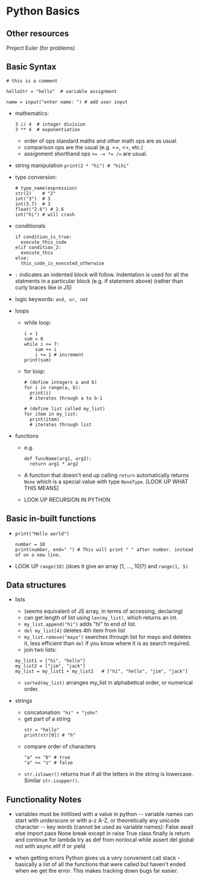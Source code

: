 # Python Basics

## Other resources

Project Euler (for problems)

## Basic Syntax

```
# this is a comment
```
```
helloStr = "hello"  # variable assignment
```
```
name = input("enter name: ") # add user input
```

* mathematics:
    ```
    3 // 4  # integer division
    3 ** 4  # exponentiation
    ``` 
    - order of ops standard maths and other math ops are as usual.
    - comparison ops are the usual (e.g. ==, <=, etc.)
    - assignment shorthand ops ```+= -= *= /=``` are usual.

* string manipulation
  ```print(2 * "hi") # "hihi"```

* type conversion: 
  ```
  # type_name(expression)
  str(2)    # "2"
  int("3")  # 3
  int(3.7)  # 3 
  float("2.6") # 2.6
  int("hi") # will crash
  ```

* conditionals
  ```
  if condition_is_true:
    execute_this_code
  elif condition_2:
    execute_this
  else:
    this_code_is_executed_otherwise
  ```


* ```:``` indicates an indented block will follow. Indentation is used for all the statments in a particular block (e.g. if statement above)
(rather than curly braces like in JS)

* logic keywords:
  ```and, or, not```

* loops
    - while loop:
      ```
      i = 1
      sum = 0
      while i <= 7:
          sum += i
          i += 1 # increment
      print(sum)
      ```

    - for loop:
      ``` 
      # (define integers a and b)
      for i in range(a, b):
        print(i)
        # iterates through a to b-1
      ```
      ``` 
      # (define list called my_list)
      for item in my_list:
        print(item)
        # iterates through list
      ```

* functions
    - e.g.
      ```
      def funcName(arg1, arg2):
        return arg1 * arg2
      ```

    -  A function that doesn't end up calling `return` automatically returns `None` which is a special value with type `NoneType`. [LOOK UP WHAT THIS MEANS]

    - LOOK UP RECURSION IN PYTHON

## Basic in-built functions

* ```print("Hello world")```
 
  ```
  number = 10
  print(number, end=" ") # This will print " " after number. instead of on a new line.
  ```

* LOOK UP ```range(10)``` (does it give an array [1, ..., 10]?) and ```range(1, 5)```

## Data structures

* lists 
    - (seems equivalent of JS array, in terms of accessing, declaring)
    - can get length of list using 
    ```len(my_list)```, which returns an int. 
    - ```my_list.append("hi")``` adds "hi" to end of list. 
    - ```del my_list[4]``` deletes 4th item from list 
    - ```my_list.remove("mayo")```  searches through list for mayo and deletes it, less efficient than ```del``` if you know where it is as search required.
    - join two lists:
    ```
    my_list1 = ["hi", "hello"]
    my_list2 = ["jim", "jack"]
    my_list = my_list1 + my_list2   # ["hi", "hello", "jim", "jack"]
    ```
    - ```sorted(my_list)``` arranges my_list in alphabetical order, or numerical order.


* strings 
  - concatonation: ```"hi" + "john"```
  - get part of a string
    ```
    str = "hello"
    print(str[0]) # "h"
    ```
  - compare order of characters
    ```
    "a" <= "b" # true
    "a" >= "z" # false
    ```
  - ```str.islower()``` returns true if
  all the letters in the string is lowercase.
  Similar ```str.isupper()```.
  

## Functionality Notes

- variables must be initilised with a value in python
-- variable names can start with underscore or with a-z A-Z, or theoretically any unicode character
-- key words (cannot be used as variable names):
False	await	else	import	pass
None	break	except	in	raise
True	class	finally	is	return
and	continue	for	lambda	try
as	def	from	nonlocal	while
assert	del	global	not	with
async	elif	if	or	yield


- when getting errors Python gives us a very convenient call stack - basically a list of all the functions that were called but haven't ended when we get the error. This makes tracking down bugs far easier.